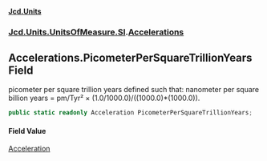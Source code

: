 #### [Jcd.Units](index.md 'index')
### [Jcd.Units.UnitsOfMeasure.SI](Jcd.Units.UnitsOfMeasure.SI.md 'Jcd.Units.UnitsOfMeasure.SI').[Accelerations](Accelerations.md 'Jcd.Units.UnitsOfMeasure.SI.Accelerations')

## Accelerations.PicometerPerSquareTrillionYears Field

picometer per square trillion years defined such that: nanometer per square billion years = pm/Tyr² ×
(1.0/1000.0)/((1000.0)*(1000.0)).

```csharp
public static readonly Acceleration PicometerPerSquareTrillionYears;
```

#### Field Value
[Acceleration](Acceleration.md 'Jcd.Units.UnitTypes.Acceleration')